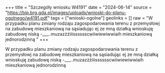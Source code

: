 +++
title = "Szczegóły wniosku W4191"
date = "2024-06-14"
source = "https://bip.brg.gda.pl/images/uploads/wnioski-do-planu-ogolnego/w4191.pdf"
tags = ["wnioski-ogolne"]
geolinks = []
raw = "W przypadku planu zmiany rodzaju zagospodarowania terenu z przemysłowj na zabudowę mieszkaniową na sąsiadując ej ze mną działką wnioskuję zabudowę niską -___..muzazżżiiisssssscwiiwiewiwwiaih mieszkaniową jednorodzinną "
+++

W przypadku planu zmiany rodzaju zagospodarowania terenu z przemysłowj na
zabudowę mieszkaniową na sąsiadując ej ze mną działką wnioskuję zabudowę niską
-___..muzazżżiiisssssscwiiwiewiwwiaih
mieszkaniową jednorodzinną



